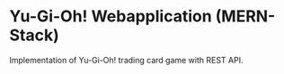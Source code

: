 # Yu-Gi-Oh! Webapplication (MERN-Stack)

Implementation of Yu-Gi-Oh! trading card game with REST API.

